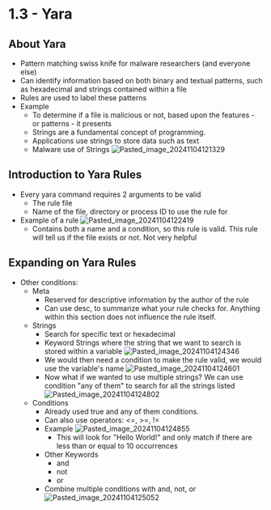 # 1.3 - Yara

## About Yara
- Pattern matching swiss knife for malware researchers (and everyone else)
- Can identify information based on both binary and textual patterns, such as hexadecimal and strings contained within a file
- Rules are used to label these patterns
- Example
	- To determine if a file is malicious or not, based upon the features - or patterns - it presents
	- Strings are a fundamental concept of programming.
	- Applications use strings to store data such as text
	- Malware use of Strings
![Pasted_image_20241104121329](//assets/Pasted_image_20241104121329.webp)
## Introduction to Yara Rules
- Every yara command requires 2 arguments to be valid
	- The rule file
	- Name of the file, directory or process ID to use the rule for
- Example of a rule
![Pasted_image_20241104122419](//assets/Pasted_image_20241104122419.webp)
	- Contains both a name and a condition, so this rule is valid. This rule will tell us if the file exists or not. Not very helpful
## Expanding on Yara Rules
- Other conditions:
	- Meta
		- Reserved for descriptive information by the author of the rule
		- Can use desc, to summarize what your rule checks for. Anything within this section does not influence the rule itself.
	- Strings
		- Search for specific text or hexadecimal
		- Keyword Strings where the string that we want to search is stored within a variable
![Pasted_image_20241104124346](//assets/Pasted_image_20241104124346.webp)
		- We would then need a condition to make the rule valid, we would use the variable's name
![Pasted_image_20241104124601](//assets/Pasted_image_20241104124601.webp)
		- Now what if we wanted to use multiple strings? We can use condition "any of them" to search for all the strings listed
![Pasted_image_20241104124802](//assets/Pasted_image_20241104124802.webp)
	- Conditions
		- Already used true and any of them conditions.
		- Can also use operators: <=, >=, !=
		- Example
![Pasted_image_20241104124855](//assets/Pasted_image_20241104124855.webp)
			- This will look for "Hello World!" and only match if there are less than or equal to 10 occurrences
		- Other Keywords
			- and
			- not
			- or
		- Combine multiple conditions with and, not, or
![Pasted_image_20241104125052](//assets/Pasted_image_20241104125052.webp)
